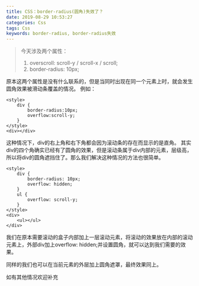 ```yaml
---
title: CSS：border-radius(圆角)失效了？
date: 2019-08-29 10:53:27
categories: Css
tags: Css
keywords: border-radius, border-radius失效
---
```


> 今天涉及两个属性：
> 1. overscroll: scroll-y / scroll-x / scroll;
> 2. border-radius: 10px;

<!-- more -->

原本这两个属性是没有什么联系的，但是当同时出现在同一个元素上时，就会发生圆角效果被滑动条覆盖的情况。
例如：

```
<style>
	div {
		border-radius:10px;
		overflow:scroll-y;
	}
</style>
<div></div>
```

这种情况下，div的右上角和右下角都会因为滚动条的存在而显示的是直角。
其实div的四个角确实已经有了圆角的效果，但是滚动条属于div内部的元素，层级高，所以将div的圆角遮挡住了。那么我们解决这种情况的方法也很简单。



```
<style>
	div {
		border-radius: 10px;
		overflow: hidden;
	}
	ul {
		overflow: scroll-y;
	}
</style>
<div>
	<ul></ul>
</div>
```

我们在原本需要滚动的盒子内部加上一层滚动元素，将滚动的效果放在内部的滚动元素上，外部div加上overflow: hidden;并设置圆角，就可以达到我们需要的效果。

同样的我们也可以在当前元素的外层加上圆角遮罩，最终效果同上。

如有其他情况欢迎补充